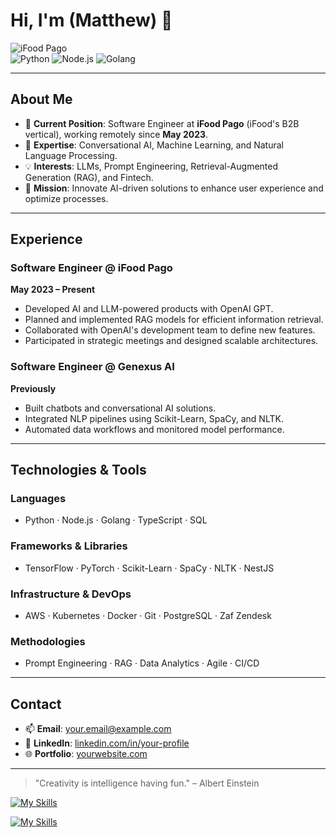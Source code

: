 # Hi, I'm (Matthew) 👋

![iFood Pago](https://img.shields.io/badge/iFood%20Pago-Remote-purple)  
![Python](https://img.shields.io/badge/Python-3776AB?logo=python&logoColor=white) ![Node.js](https://img.shields.io/badge/Node.js-339933?logo=node.js&logoColor=white) ![Golang](https://img.shields.io/badge/Golang-00ADD8?logo=go&logoColor=white)

---

## About Me

- 🔭 **Current Position**: Software Engineer at **iFood Pago** (iFood's B2B vertical), working remotely since **May 2023**.
- 💼 **Expertise**: Conversational AI, Machine Learning, and Natural Language Processing.
- 💡 **Interests**: LLMs, Prompt Engineering, Retrieval-Augmented Generation (RAG), and Fintech.
- 🤖 **Mission**: Innovate AI-driven solutions to enhance user experience and optimize processes.

---

## Experience

### Software Engineer @ iFood Pago  
**May 2023 – Present**  
- Developed AI and LLM-powered products with OpenAI GPT.
- Planned and implemented RAG models for efficient information retrieval.
- Collaborated with OpenAI's development team to define new features.
- Participated in strategic meetings and designed scalable architectures.

### Software Engineer @ Genexus AI  
**Previously**  
- Built chatbots and conversational AI solutions.
- Integrated NLP pipelines using Scikit-Learn, SpaCy, and NLTK.
- Automated data workflows and monitored model performance.

---

## Technologies & Tools

### Languages

- Python · Node.js · Golang · TypeScript · SQL  

### Frameworks & Libraries

- TensorFlow · PyTorch · Scikit-Learn · SpaCy · NLTK · NestJS  

### Infrastructure & DevOps

- AWS · Kubernetes · Docker · Git · PostgreSQL · Zaf Zendesk  

### Methodologies

- Prompt Engineering · RAG · Data Analytics · Agile · CI/CD

---

## Contact

- 📫 **Email**: [your.email@example.com](mailto:your.email@example.com)
- 🔗 **LinkedIn**: [linkedin.com/in/your-profile](https://linkedin.com/in/your-profile)
- 🌐 **Portfolio**: [yourwebsite.com](https://yourwebsite.com)

---

> "Creativity is intelligence having fun." – Albert Einstein

[![My Skills](https://skillicons.dev/icons?i=python,nestjs,typescript,js,nodejs)](https://skillicons.dev)


[![My Skills](https://skillicons.dev/icons?i=aws,kubernetes,docker,git,postgres)](https://skillicons.dev)
